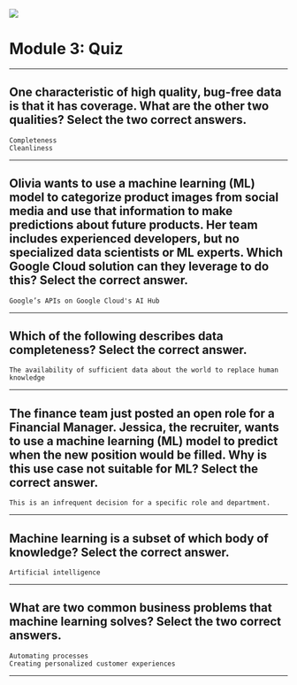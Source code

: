 [![](https://api.pointscounter.me/servers/img/subscribe)](https://www.youtube.com/@CloudHustlers)
# Module 3: Quiz
____
## One characteristic of high quality, bug-free data is that it has coverage. What are the other two qualities? Select the two correct answers.
```Completeness```<br>
```Cleanliness```
____
## Olivia wants to use a machine learning (ML) model to categorize product images from social media and use that information to make predictions about future products. Her team includes experienced developers, but no specialized data scientists or ML experts. Which Google Cloud solution can they leverage to do this? Select the correct answer.
```Google’s APIs on Google Cloud's AI Hub```
____
## Which of the following describes data completeness? Select the correct answer.
```The availability of sufficient data about the world to replace human knowledge```
_____
## The finance team just posted an open role for a Financial Manager. Jessica, the recruiter, wants to use a machine learning (ML) model to predict when the new position would be filled. Why is this use case not suitable for ML? Select the correct answer.
```This is an infrequent decision for a specific role and department.```
_____
## Machine learning is a subset of which body of knowledge? Select the correct answer.
```Artificial intelligence```
_____
## What are two common business problems that machine learning solves? Select the two correct answers.
```Automating processes```<br>
```Creating personalized customer experiences```
_____
